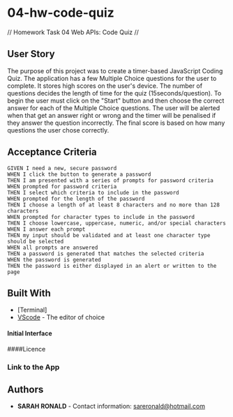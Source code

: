 # 04-hw-code-quiz
// Homework Task 04 Web APIs: Code Quiz //

## User Story
The purpose of this project was to create a timer-based JavaScript Coding Quiz. The application has a few Multiple Choice questions for the user to complete. It stores high scores on the user's device. The number of questions decides the length of time for the quiz (15seconds/question). To begin the user must click on the "Start" button and then choose the correct answer for each of the Multiple Choice questions. The user will be alerted when that get an answer right or wrong and the timer will be penalised if they answer the question incorrectly. The final score is based on how many questions the user chose correctly.  

## Acceptance Criteria

```
GIVEN I need a new, secure password
WHEN I click the button to generate a password
THEN I am presented with a series of prompts for password criteria
WHEN prompted for password criteria
THEN I select which criteria to include in the password
WHEN prompted for the length of the password
THEN I choose a length of at least 8 characters and no more than 128 characters
WHEN prompted for character types to include in the password
THEN I choose lowercase, uppercase, numeric, and/or special characters
WHEN I answer each prompt
THEN my input should be validated and at least one character type should be selected
WHEN all prompts are answered
THEN a password is generated that matches the selected criteria
WHEN the password is generated
THEN the password is either displayed in an alert or written to the page
```

## Built With
* [Terminal]
* [VScode](https://code.visualstudio.com/) - The editor of choice

#### Initial Interface

####Licence


### Link to the App

## Authors
* **SARAH RONALD** - 
Contact information:
sareronald@hotmail.com

